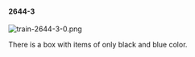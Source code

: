 #### 2644-3
![train-2644-3-0.png](https://github.com/lil-lab/nlvr/raw/master/nlvr/train/images/64/train-2644-3-0.png "train-2644-3-0.png")

There is a box with items of only black and blue color.